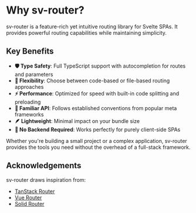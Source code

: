 # Why sv-router?

sv-router is a feature-rich yet intuitive routing library for Svelte SPAs. It provides powerful routing capabilities while maintaining simplicity.

## Key Benefits

- **🛡️ Type Safety**: Full TypeScript support with autocompletion for routes and parameters
- **🔄 Flexibility**: Choose between code-based or file-based routing approaches
- **⚡ Performance**: Optimized for speed with built-in code splitting and preloading
- **🧩 Familiar API**: Follows established conventions from popular meta frameworks
- **🪶 Lightweight**: Minimal impact on your bundle size
- **🔌 No Backend Required**: Works perfectly for purely client-side SPAs

Whether you're building a small project or a complex application, sv-router provides the tools you need without the overhead of a full-stack framework.

## Acknowledgements

sv-router draws inspiration from:

- [TanStack Router](https://tanstack.com/router/latest)
- [Vue Router](https://router.vuejs.org/)
- [Solid Router](https://docs.solidjs.com/solid-router)
